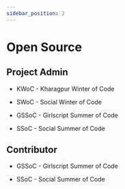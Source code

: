 ```yaml
---
sidebar_position: 2
---
```


# Open Source

## Project Admin
- KWoC - Kharagpur Winter of Code

- SWoC - Social Winter of Code

- GSSoC - Girlscript Summer of Code

- SSoC - Social Summer of Code

## Contributor

- GSSoC - Girlscript Summer of Code

- SSoC - Social Summer of Code

